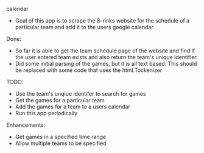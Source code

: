 calendar

- Goal of this app is to scrape the 8-rinks website for the schedule of a particular team and add it to
the users google calendar.

Done:

- So far it is able to get the team schedule page of the website and find if the user entered team
exists and also return the team's unique identifier.
- Did some initial parsing of the games, but it is all text based. This should be replaced with
some code that uses the html.Tockenizer

TODO:

- Use the team's unqiue identifer to search for games
- Get the games for a particular team
- Add the games for a team to a users calendar
- Run this app periodically

Enhancements:
- Get games in a specified time range
- Allow multiple teams to be specified
